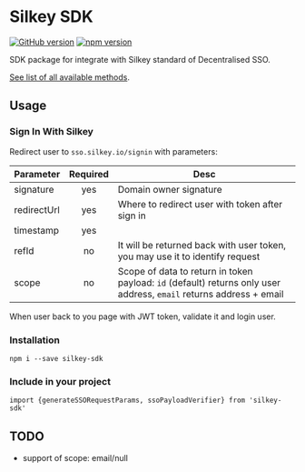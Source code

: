 # Silkey SDK  
[![GitHub version](https://badge.fury.io/gh/Silkey-Team%2Fsilkey-sdk.svg)](https://badge.fury.io/gh/Silkey-Team%2Fsilkey-sdk)
[![npm version](https://badge.fury.io/js/silkey-sdk.svg)](//npmjs.com/package/silkey-sdk)

SDK package for integrate with Silkey standard of Decentralised SSO.

[See list of all available methods](./DOCS.md).

## Usage

### Sign In With Silkey

Redirect user to `sso.silkey.io/signin` with parameters:

| Parameter     | Required  | Desc  |
| ------------- |:---------:| ----- |
| signature     | yes | Domain owner signature |
| redirectUrl   | yes | Where to redirect user with token after sign in |
| timestamp     | yes |    |
| refId         | no  | It will be returned back with user token, you may use it to identify request |
| scope         | no  | Scope of data to return in token payload: `id` (default) returns only user address, `email` returns address + email |


When user back to you page with JWT token, validate it and login user.

### Installation

```
npm i --save silkey-sdk
```

### Include in your project

```
import {generateSSORequestParams, ssoPayloadVerifier} from 'silkey-sdk'
```

## TODO
- support of scope: email/null
